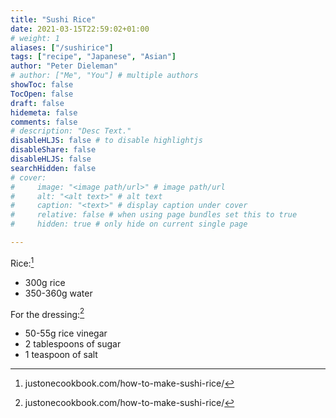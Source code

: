 ```yaml
---
title: "Sushi Rice"
date: 2021-03-15T22:59:02+01:00
# weight: 1
aliases: ["/sushirice"]
tags: ["recipe", "Japanese", "Asian"]
author: "Peter Dieleman"
# author: ["Me", "You"] # multiple authors
showToc: false  
TocOpen: false
draft: false
hidemeta: false
comments: false
# description: "Desc Text."
disableHLJS: false # to disable highlightjs
disableShare: false
disableHLJS: false
searchHidden: false
# cover:
#     image: "<image path/url>" # image path/url
#     alt: "<alt text>" # alt text
#     caption: "<text>" # display caption under cover
#     relative: false # when using page bundles set this to true
#     hidden: true # only hide on current single page

---
```


Rice:[^1]

- 300g rice
- 350-360g water

For the dressing:[^1]

- 50-55g rice vinegar
- 2 tablespoons of sugar
- 1 teaspoon of salt

[^1]: justonecookbook.com/how-to-make-sushi-rice/
